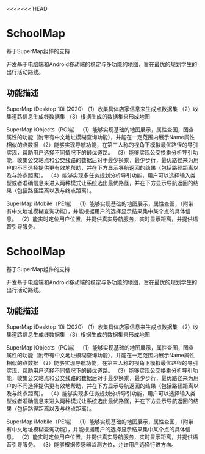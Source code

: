 <<<<<<< HEAD
# SchoolMap

基于SuperMap组件的支持

开发基于电脑端和Android移动端的稳定与多功能的地图，旨在最优的规划学生的出行活动路线。

## 功能描述

SuperMap iDesktop 10i (2020)
（1）收集具体店家信息来生成点数据集
（2）收集道路信息生成线数据集
（3）根据生成的数据集来形成地图

SuperMap iObjects（PC端）
（1）能够实现基础的地图展示，属性查图，图查属性的功能（附带有中文地址模糊查询功能），并能在一定范围内展示Name属性相似的点数据
（2）能够实现导航功能，在第三人称的视角下模拟最优路径的导引实现，帮助用户选择不同情况下的最优道路。
（3）能够实现公交换乘分析导引功能，收集公交站点和公交线路的数据后对于最少换乘，最少步行，最优路径来为用户的不同选择提供更有效地帮助，并在下方显示导航返回的结果（包括路径距离以及与终点距离）。
（4）能够实现多任务规划分析导引功能，用户可以选择输入类型或者准确信息来进入两种模式让系统选出最优路径，并在下方显示导航返回的结果（包括路径距离以及与终点距离）。

SuperMap iMobile（PE端）
（1）能够实现基础的地图展示，属性查图，（附带有中文地址模糊查询功能），并能根据用户的选择显示结果集中某个点的具体信息。
（2）能实时定位用户位置，并提供真实导航服务，实时显示距离，并提供语音引导服务。

# SchoolMap

基于SuperMap组件的支持

开发基于电脑端和Android移动端的稳定与多功能的地图，旨在最优的规划学生的出行活动路线。

## 功能描述

SuperMap iDesktop 10i (2020)
（1）收集具体店家信息来生成点数据集
（2）收集道路信息生成线数据集
（3）根据生成的数据集来形成地图

SuperMap iObjects（PC端）
（1）能够实现基础的地图展示，属性查图，图查属性的功能（附带有中文地址模糊查询功能），并能在一定范围内展示Name属性相似的点数据
（2）能够实现导航功能，在第三人称的视角下模拟最优路径的导引实现，帮助用户选择不同情况下的最优道路。
（3）能够实现公交换乘分析导引功能，收集公交站点和公交线路的数据后对于最少换乘，最少步行，最优路径来为用户的不同选择提供更有效地帮助，并在下方显示导航返回的结果（包括路径距离以及与终点距离）。
（4）能够实现多任务规划分析导引功能，用户可以选择输入类型或者准确信息来进入两种模式让系统选出最优路径，并在下方显示导航返回的结果（包括路径距离以及与终点距离）。

SuperMap iMobile（PE端）
（1）能够实现基础的地图展示，属性查图，（附带有中文地址模糊查询功能），并能根据用户的选择显示结果集中某个点的具体信息。
（2）能实时定位用户位置，并提供真实导航服务，实时显示距离，并提供语音引导服务。
（3）能够根据传感器监测方位，允许用户选择行进方向。
